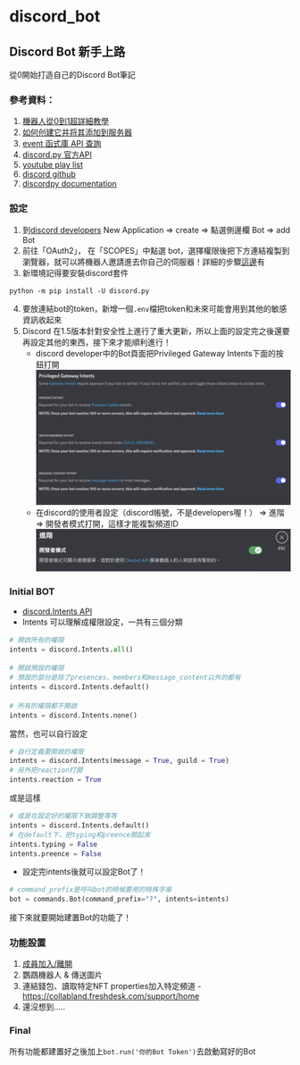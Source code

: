 # discord_bot

## Discord Bot 新手上路
從0開始打造自己的Discord Bot筆記

### 參考資料：
1. [機器人從0到1超詳細教學](https://hackmd.io/@kangjw/Discordpy%E6%A9%9F%E5%99%A8%E4%BA%BA%E5%BE%9E0%E5%88%B01%E8%B6%85%E8%A9%B3%E7%B4%B0%E6%95%99%E5%AD%B8)
2. [如何创建它并将其添加到服务器](https://appmaster.io/zh/blog/discord-bot-ru-he-chuang-jian-ta-bing-jiang-qi-tian-jia-dao-fu-wu-qi)
3. [event 函式庫 API 查詢](https://discordpy.readthedocs.io/en/latest/api.html#event-reference)
4. [discord.py 官方API](https://discordpy.readthedocs.io/en/latest/api.html)
5. [youtube play list](https://www.youtube.com/watch?v=rFJoLrVlEHY&list=PLSCgthA1Anif1w6mKM3O6xlBGGypXtrtN&index=5)
6. [discord github](https://github.com/discord/discord-api-docs)
7. [discordpy documentation](https://discordpy.readthedocs.io/en/latest/index.html#getting-started)

### 設定
1. 到[discord developers](https://discord.com/developers/applications) New Application => create => 點選側邊欄 Bot => add Bot
2. 前往「OAuth2」， 在「SCOPES」中點選 bot，選擇權限後把下方連結複製到瀏覽器，就可以將機器人邀請進去你自己的伺服器！詳細的步驟[這邊](https://hackmd.io/@kangjw/Discordpy%E6%A9%9F%E5%99%A8%E4%BA%BA%E5%BE%9E0%E5%88%B01%E8%B6%85%E8%A9%B3%E7%B4%B0%E6%95%99%E5%AD%B8)有
3. 新環境記得要安裝discord套件
```
python -m pip install -U discord.py
```
4. 要放連結bot的token，新增一個`.env`檔把token和未來可能會用到其他的敏感資訊收起來
5. Discord 在1.5版本針對安全性上進行了重大更新，所以上面的設定完之後還要再設定其他的東西，接下來才能順利進行！
    - discord developer中的Bot頁面把Privileged Gateway Intents下面的按鈕打開
    ![](image/Intents_setting.png)
    - 在discord的使用者設定（discord帳號，不是developers喔！） => 進階 => 開發者模式打開，這樣才能複製頻道ID
    ![](image/developer_mode.png)

### Initial BOT
- [discord.Intents API](https://discordpy.readthedocs.io/en/latest/api.html#discord.Intents)    
- Intents 可以理解成權限設定，一共有三個分類
```python
# 開啟所有的權限
intents = discord.Intents.all()

# 開啟預設的權限
# 預設的部分是除了presences、members和message_content以外的都有
intents = discord.Intents.default()

# 所有的權限都不開啟
intents = discord.Intents.none()
```
當然，也可以自行設定
```python
# 自行定義要開啟的權限
intents = discord.Intents(message = True, guild = True)
# 另外把reaction打開
intents.reaction = True
```
或是這樣
```python
# 或是在設定好的權限下做調整等等
intents = discord.Intents.default()
# 在default下，把typing和preence關起來
intents.typing = False
intents.preence = False
```  
- 設定完intents後就可以設定Bot了！
```python
# command_prefix是呼叫bot的時候要用的特殊字串
bot = commands.Bot(command_prefix="?", intents=intents)
```
接下來就要開始建置Bot的功能了！

### 功能設置
1. [成員加入/離開](Docs/members.md)
2. 鸚鵡機器人 & 傳送圖片
3. 連結錢包、讀取特定NFT properties加入特定頻道 - https://collabland.freshdesk.com/support/home
4. 還沒想到.....

### Final
所有功能都建置好之後加上`bot.run('你的Bot Token')`去啟動寫好的Bot



